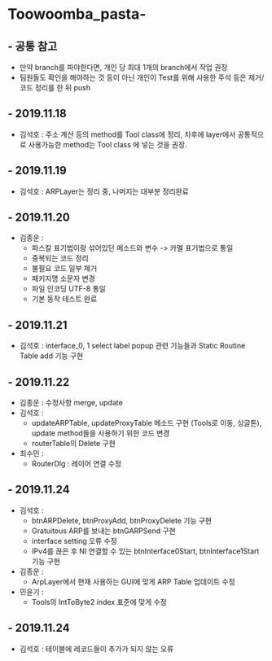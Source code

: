 # Toowoomba_pasta-
## - 공통 참고
  - 만약 branch를 파야한다면, 개인 당 최대 1개의 branch에서 작업 권장
  - 팀원들도 확인을 해야하는 것 등이 아닌 개인이 Test를 위해 사용한 주석 등은 제거/코드 정리를 한 뒤 push

## - 2019.11.18
  - 김석호 : 주소 계산 등의 method를 Tool class에 정리, 차후에 layer에서 공통적으로 사용가능한 method는 Tool class 에 넣는 것을 권장.

## - 2019.11.19
  - 김석호 : ARPLayer는 정리 중, 나머지는 대부분 정리완료
## - 2019.11.20
  - 김종운 :
      * 파스칼 표기법이랑 섞어있던 메소드와 변수 -> 카멜 표기법으로 통일  
      * 중복되는 코드 정리  
      * 불필요 코드 일부 제거  
      * 패키지명 소문자 변경  
      * 파일 인코딩 UTF-8 통일  
      * 기본 동작 테스트 완료
## - 2019.11.21
  - 김석호 : interface_0, 1 select label popup 관련 기능들과 Static Routine Table add 기능 구현
## - 2019.11.22
  - 김종운 : 수정사항 merge, update
  - 김석호 : 
      * updateARPTable, updateProxyTable 메소드 구현 (Tools로 이동, 싱글톤), update method들을 사용하기 위한 코드 변경  
      * routerTable의 Delete 구현
  - 최수민 :
      * RouterDlg : 레이어 연결 수정
## - 2019.11.24
  - 김석호 : 
      * btnARPDelete, btnProxyAdd, btnProxyDelete 기능 구현  
      * Gratuitous ARP를 보내는 btnGARPSend 구현  
      * interface setting 오류 수정
      * IPv4를 끊은 후 NI 연결할 수 있는 btnInterface0Start, btnInterface1Start 기능 구현
  - 김종운 :
      * ArpLayer에서 현재 사용하는 GUI에 맞게 ARP Table 업데이트 수정
  - 민윤기 :
      * Tools의 IntToByte2 index 표준에 맞게 수정
## - 2019.11.24
  - 김석호 : 테이블에 레코드들이 추가가 되지 않는 오류 
